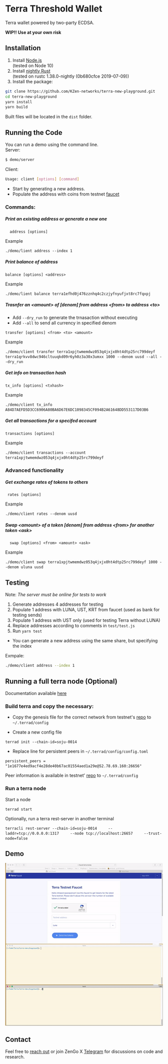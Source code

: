 # Terra Threshold Wallet

Terra wallet powered by two-party ECDSA.

**WIP!! Use at your own risk**

## Installation

1. Install [Node.js](https://nodejs.org/en/download/)<br>
   (tested on Node 10)
2. Install [nightly Rust](https://github.com/rust-lang/rustup.rs#installation)<br>
   (tested on rustc 1.38.0-nightly (0b680cfce 2019-07-09))
3. Install the package:

```sh
git clone https://github.com/KZen-networks/terra-new-playground.git
cd terra-new-playground
yarn install
yarn build
```

Built files will be located in the `dist` folder.

## Running the Code

You can run a demo using the command line.  
Server:

```sh
$ demo/server
```

Client:

```sh
Usage: client [options] [command]
```

- Start by generating a new address.
- Populate the address with coins from testnet [faucet](https://faucet.terra.money)

### Commands:

##### Print an existing address or generate a new one

```
  address [options]
```

Example

```
./demo/lient address --index 1
```

##### Print balance of address

```
balance [options] <address>
```

Example

```
./demo/lient balance terra1efhd0j476zznhq4c2czjyfnyufjxt8rc7fqxpj
```

##### Trasnfer an \<amount\> of [denom] from address \<from\> to address \<to\>

- Add `--dry_run` to generate the trnasaction without executing
- Add `--all` to send all currency in specified denom

```
transfer [options] <from> <to> <amount>
```

Example

```
./demo/client transfer terra1xpjtwmemdwz053q4jxjx0ht4dtp25rc799deyf terra1qrkvv8dwc946cltuuqkd09r6yh0z3a30x3umxx 1000 --denom uusd --all --dry_run
```

##### Get info on transaction hash

```
tx_info [options] <txhash>
```

Example

```
./demo/client tx_info A84D7AEFD5D3CC6906A80BA6D67E6DC1098345CF094B2A61648DD553117D03B6
```

##### Get all transactions for a specifed account

```
transactions [options]
```

Example

```
./demo/client transactions --account terra1xpjtwmemdwz053q4jxjx0ht4dtp25rc799deyf
```

### Advanced functionality 

##### Get exchange rates of tokens to others

```
 rates [options]
```

Example

```
./demo/client rates --denom uusd
```

##### Swap \<amount\> of a token [denom] from address \<from\> for another token \<ask\>

```
  swap [options] <from> <amount> <ask>
```

Example

```
./demo/client swap terra1xpjtwmemdwz053q4jxjx0ht4dtp25rc799deyf 1000 --denom uluna uusd
```

## Testing

Note: _The server must be online for tests to work_

1. Generate addresses 4 addresses for testing
2. Populate 1 address with LUNA, UST, KRT from faucet (used as bank for testing sends)
3. Populate 1 address with UST only (used for testing Terra without LUNA)
4. Replace addresses according to comments in `test/test.js`
5. Run `yarn test`

- You can generate a new address using the same share, but specifying the index

Exmpale:

```sh
./demo/client address --index 1
```

## Running a full terra node (Optional)

Documentation available [here](https://docs.terra.money/node/installation.html)

### Build terra and copy the necessary:

- Copy the genesis file for the correct network from testnet's [repo](https://github.com/terra-project/testnet) to `~/.terrad/config`

- Create a new config file

```
terrad init --chain-id=soju-0014
```

- Replace line for persistent peers in `~/.terrad/config/config.toml`

```
persistent_peers = "1e1677e4ed9acf4e28de40b67ac01554aed1a29e@52.78.69.160:26656"
```

Peer information is available in testnet' [repo](https://github.com/terra-project/testnet) to `~/.terrad/config`

### Run a terra node

Start a node

```
terrad start
```

Optionally, run a terra rest-server in another terminal

```
terracli rest-server --chain-id=soju-0014     --laddr=tcp://0.0.0.0:1317     --node tcp://localhost:26657     --trust-node=false
```

## Demo
![demo](./assets/demo.gif)

## Contact

Feel free to [reach out](mailto:github@kzencorp.com) or join ZenGo X [Telegram](https://t.me/zengo_x) for discussions on code and research.
